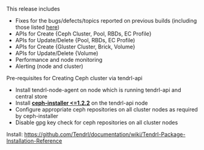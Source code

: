 This release includes

* Fixes for the bugs/defects/topics reported on previous builds (including those listed [here](https://github.com/Tendrl/usmqe-tests/wiki#blockers))
* APIs for Create {Ceph Cluster, Pool, RBDs, EC Profile}
* APIs for Update/Delete {Pool, RBDs, EC Profile)
* APIs for Create {Gluster Cluster, Brick, Volume}
* APIs for Update/Delete {Volume)
* Performance and node monitoring 
* Alerting (node and cluster)

Pre-requisites for Creating Ceph cluster via tendrl-api
- Install tendrl-node-agent on node which is running tendrl-api and central store
- Install **[ceph-installer <=1.2.2](https://www.redhat.com/archives/tendrl-devel/2017-April/msg00036.html)** on the tendrl-api node
- Configure appropriate ceph repositories on all cluster nodes as required by ceph-installer
- Disable gpg key check for ceph repositories on all cluster nodes


Install: https://github.com/Tendrl/documentation/wiki/Tendrl-Package-Installation-Reference